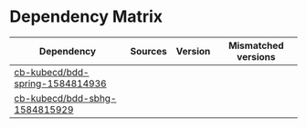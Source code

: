 # Dependency Matrix

Dependency | Sources | Version | Mismatched versions
---------- | ------- | ------- | -------------------
[cb-kubecd/bdd-spring-1584814936](https://github.com/cb-kubecd/bdd-spring-1584814936.git) |  | []() | 
[cb-kubecd/bdd-sbhg-1584815929](https://github.com/cb-kubecd/bdd-sbhg-1584815929.git) |  | []() | 
